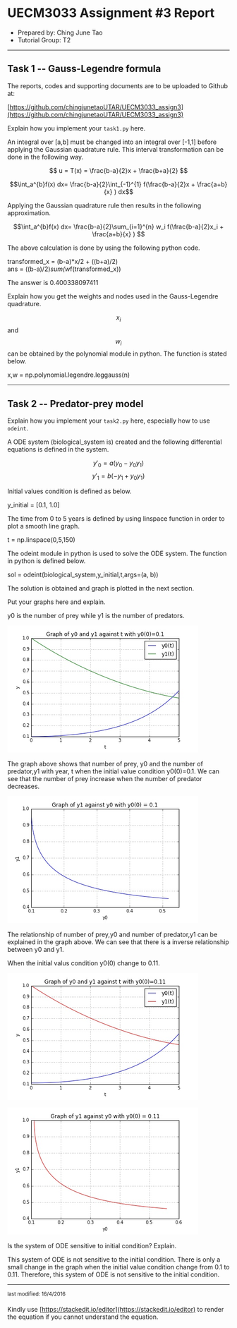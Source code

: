 UECM3033 Assignment #3 Report
========================================================

- Prepared by: Ching June Tao
- Tutorial Group: T2

--------------------------------------------------------

## Task 1 --  Gauss-Legendre formula

The reports, codes and supporting documents are to be uploaded to Github at: 

[https://github.com/chingjunetaoUTAR/UECM3033_assign3](https://github.com/chingjunetaoUTAR/UECM3033_assign3)


Explain how you implement your `task1.py` here.

An integral over [a,b] must be changed into an integral over [-1,1] before applying the Gaussian quadrature rule. This interval transformation can be done in the following way.

$$ u = T(x) = \frac{b-a}{2}x + \frac{b+a}{2} $$

$$\int_a^{b}f(x) dx= \frac{b-a}{2}\int_{-1}^{1} f(\frac{b-a}{2}x + \frac{a+b}{x} )  dx$$ 

Applying the Gaussian quadrature rule then results in the following approximation.

$$\int_a^{b}f(x) dx= \frac{b-a}{2}\sum_{i=1}^{n} w_i f(\frac{b-a}{2}x_i + \frac{a+b}{x} ) $$

The above calculation is done by using the following python code.

transformed_x = (b-a)*x/2 + ((b+a)/2)    
ans = ((b-a)/2)*sum(w*f(transformed_x))

The answer is 0.400338097411 

Explain how you get the weights and nodes used in the Gauss-Legendre quadrature.

$$ x_i $$ and $$ w_i $$ can be obtained by the polynomial module in python. The function is stated below.

x,w = np.polynomial.legendre.leggauss(n)

---------------------------------------------------------

## Task 2 -- Predator-prey model

Explain how you implement your `task2.py` here, especially how to use `odeint`.

A ODE system (biological_system is) created and the following differential equations is defined in the system.

$$ y'_0 = a(y_0 - y_0 y_1)$$
$$ y'_1 = b(-y_1 + y_0 y_1)$$

Initial values condition is defined as below.

y_initial = [0.1, 1.0]

The time from 0 to 5 years is defined by using linspace function in order to plot a smooth line graph.

t = np.linspace(0,5,150)

The odeint module in python is used to solve the ODE system. The function in python is defined below.

sol = odeint(biological_system,y_initial,t,args=(a, b))

The solution is obtained and graph is plotted in the next section.

Put your graphs here and explain.

y0 is the number of prey while y1 is the number of predators.

![Graph_of_y0_and_y1_01.jpg](Graph_of_y0_and_y1_01.jpg) 

The graph above shows that number of prey, y0 and the number of predator,y1 with year, t when the initial value condition y0(0)=0.1.
We can see that the number of prey increase when the number of predator decreases. 

![y1_against_y0_01.jpg](y1_against_y0_01.jpg) 

The relationship of number of prey,y0 and number of predator,y1 can be explained in the graph above.
We can see that there is a inverse relationship between y0 and y1.


When the initial valus condition y0(0) change to 0.11.

![Graph_of_y0_and_y1_011.jpg](Graph_of_y0_and_y1_011.jpg) 

![y1_against_y0_011.jpg](y1_against_y0_011.jpg) 


Is the system of ODE sensitive to initial condition? Explain.

This system of ODE is not sensitive to the initial condition. There is only a small change in the graph when the initial value condition change from 0.1 to 0.11. 
Therefore, this system of ODE is not sensitive to the initial condition. 

-----------------------------------

<sup>last modified: 16/4/2016 </sup>

Kindly use [https://stackedit.io/editor](https://stackedit.io/editor) to render the equation if you cannot understand the equation.
